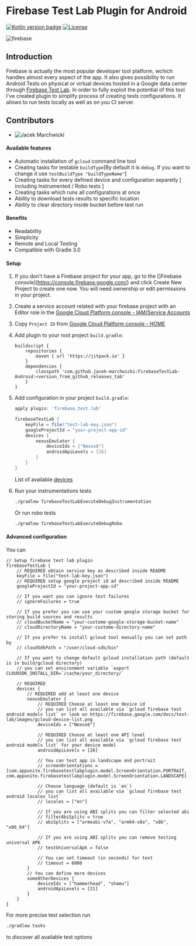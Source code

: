 # Firebase Test Lab Plugin for Android
[![Kotlin version badge](https://img.shields.io/badge/kotlin-1.1.60-blue.svg)](http://kotlinlang.org/)
[![License](https://img.shields.io/crates/l/rustc-serialize.svg)](https://github.com/piotrmadry/FirebaseTestLab-Android/blob/master/LICENSE)

![firebase](https://i.ytimg.com/vi/4_ZEEX1x17k/maxresdefault.jpg)

## Introduction
Firebase is actually the most popular developer tool platform, wchich handles almost every aspect of the app. It also gives possibility to run Android Tests on physical or virtual devices hosted in a Google data center through [Firebase Test Lab](https://firebase.google.com/docs/test-lab/). In order to fully exploit the potential of this tool I've created plugin to simplify process of creating tests configurations. It allows to run tests locally as well as on you CI server.

## Contributors
- ![Jacek Marchwicki](https://github.com/jacek-marchwicki)

#### Available features
- Automatic installation of `gcloud` command line tool
- Creating tasks for testable `buildType`[By default it is `debug`. If you want to change it use `testBuildType "buildTypeName"`]
- Creating tasks for every defined device and configuration separetly [ including Instrumented / Robo tests ]
- Creating tasks which runs all configurations at once
- Ability to download tests results to specific location
- Ability to clear directory inside bucket before test run

#### Benefits
- Readability
- Simplicity
- Remote and Local Testing
- Compatible with Gradle 3.0 

#### Setup 

1. If you don't have a Firebase project for your app, go to the []Firebase console](https://console.firebase.google.com/) and click Create New Project to create one now. You will need ownership or edit permissions in your project.
2. Create a service account related with your firebase project with an Editor role in the [Google Cloud Platform console - IAM/Service Accounts](https://console.cloud.google.com/iam-admin/serviceaccounts/)
3. Copy `Project ID` from [Google Cloud Platform console - HOME](https://console.cloud.google.com/home)
4. Add plugin to your root project `build.gradle`:
   ```grovy
   buildscript {
       repositories {
           maven { url 'https://jitpack.io' }
       }
       dependencies {
           classpath 'com.github.jacek-marchwicki:FirebaseTestLab-Android:<version_from_github_releases_tab'
       }
   }
   ```
5. Add configuration in your project `build.gradle`:
    ```groovy
    apply plugin: 'firebase.test.lab'
 
    firebaseTestLab {
        keyFile = file("test-lab-key.json")
        googleProjectId = "your-project-app-id"
        devices {
            nexusEmulator {
                deviceIds = ["Nexus6"]
                androidApiLevels = [26]
            }
        }
    }
    ```
    List of available [devices](https://firebase.google.com/docs/test-lab/images/gcloud-device-list.png)
6. Run your instrumentations tests
    
    ```bash
    ./gradlew firebaseTestLabExecuteDebugInstrumentation
    ```
    
    Or run robo tests
    
    ```bash
    ./gradlew firebaseTestLabExecuteDebugRobo 
    ```

#### Advanced configuration

You can 
``` Goovy
// Setup firebase test lab plugin
firebaseTestLab {
    // REQUIRED obtain service key as described inside README
    keyFile = file("test-lab-key.json")
    // REQUIRED setup google project id ad described inside README
    googleProjectId = "your-project-app-id"

    // If you want you can ignore test failures
    // ignoreFailures = true

    // If you prefer you can use your custom google storage bucket for storing build sources and results
    // cloudBucketName = "your-custome-google-storage-bucket-name"
    // cloudDirectoryName = "your-custome-directory-name"

    // If you prefer to install gcloud tool manually you can set path by
    // cloudSdkPath = "/user/cloud-sdk/bin"

    // If you want to change default gcloud installation path (default is in build/gcloud directory)
    // you can set environment variable `export CLOUDSDK_INSTALL_DIR=`/cache/your_directory/`

    // REQUIRED
    devices {
        // REQUIRED add at least one device
        nexusEmulator {
            // REQUIRED Choose at least one device id
            // you can list all available via `gcloud firebase test android models list` or look on https://firebase.google.com/docs/test-lab/images/gcloud-device-list.png
            deviceIds = ["Nexus6"]

            // REQUIRED Choose at least one API level
            // you can list all available via `gcloud firebase test android models list` for your device model
            androidApiLevels = [26]

            // You can test app in landscape and portrait
            // screenOrientations = [com.appunite.firebasetestlabplugin.model.ScreenOrientation.PORTRAIT, com.appunite.firebasetestlabplugin.model.ScreenOrientation.LANDSCAPE]

            // Choose language (default is `en`)
            // you can list all available via `gcloud firebase test android locales list`
            // locales = ["en"]

            // If you are using ABI splits you can filter selected abi
            // filterAbiSplits = true
            // abiSplits = ["armeabi-v7a", "arm64-v8a", "x86", "x86_64"]

            // If you are using ABI splits you can remove testing universal APK
            // testUniversalApk = false

            // You can set timeout (in seconds) for test
            // timeout = 6000
        }
        // You can define more devices
        someOtherDevices {
            deviceIds = ["hammerhead", "shamu"]
            androidApiLevels = [21]
        }
    }
}
```

For more precise test selection run

```bash
./gradlew tasks 
```

to discover all available test options


